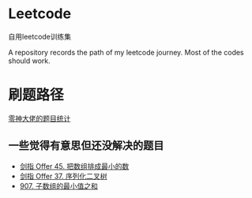 # Leetcode

自用leetcode训练集

A repository records the path of my leetcode journey. Most of the codes should work.

# 刷题路径

[零神大佬的题目统计](https://zerotrac.github.io/leetcode_problem_rating/#/)


## 一些觉得有意思但还没解决的题目
* [剑指 Offer 45. 把数组排成最小的数](https://leetcode.cn/problems/ba-shu-zu-pai-cheng-zui-xiao-de-shu-lcof/)
* [剑指 Offer 37. 序列化二叉树](https://leetcode.cn/problems/xu-lie-hua-er-cha-shu-lcof/)
* [907. 子数组的最小值之和](https://leetcode.cn/problems/sum-of-subarray-minimums/)